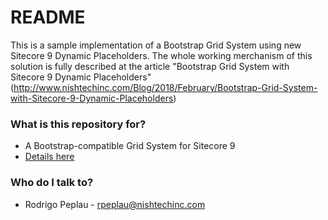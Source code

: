 # README #

This is a sample implementation of a Bootstrap Grid System using new Sitecore 9 Dynamic Placeholders. The whole working merchanism of this solution is fully described at the article "Bootstrap Grid System with Sitecore 9 Dynamic Placeholders" (http://www.nishtechinc.com/Blog/2018/February/Bootstrap-Grid-System-with-Sitecore-9-Dynamic-Placeholders)

### What is this repository for? ###

* A Bootstrap-compatible Grid System for Sitecore 9
* [Details here](http://www.nishtechinc.com/Blog/2018/February/Bootstrap-Grid-System-with-Sitecore-9-Dynamic-Placeholders)

### Who do I talk to? ###

* Rodrigo Peplau - rpeplau@nishtechinc.com
